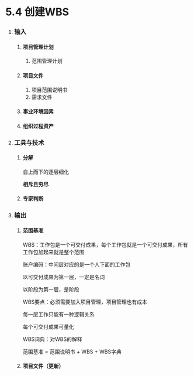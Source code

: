 # 5.4 创建WBS

1. ### 输入

   1. #### 项目管理计划

      1. 范围管理计划

   2. #### 项目文件

      1. 项目范围说明书
      2. 需求文件

   3. #### 事业环境因素

   4. #### 组织过程资产

2. ### 工具与技术

   1. #### 分解

      自上而下的逐层细化

      **相斥且穷尽**

   2. #### 专家判断

3. ### 输出

   1. #### 范围基准

      WBS：工作包是一个可交付成果，每个工作包就是一个可交付成果，所有工作包加起来就是整个范围

      账户编码：中间层对应的是一个人下面的工作包

      以可交付成果为第一层，一定是名词

      以阶段为第一层，是阶段

      WBS要点：必须需要加入项目管理，项目管理也有成本

      每一层工作只能有一种逻辑关系

      每个可交付成果可量化

      WBS词典：对WBS的解释

      范围基准 = 范围说明书 + WBS + WBS字典

   2. #### 项目文件（更新）